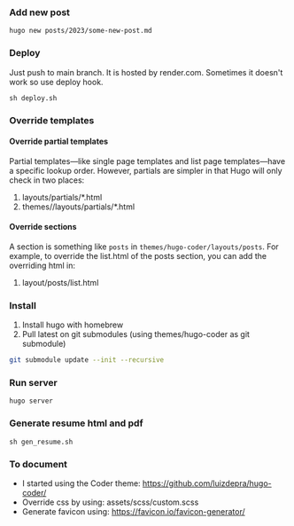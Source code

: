 ### Add new post
```
hugo new posts/2023/some-new-post.md
```

### Deploy
Just push to main branch. It is hosted by render.com. Sometimes it 
doesn't work so use deploy hook.

```
sh deploy.sh
```

### Override templates
#### Override partial templates
Partial templates—like single page templates and list page templates—have a specific lookup order. However, partials are simpler in that Hugo will only check in two places:

1. layouts/partials/*<PARTIALNAME>.html
2. themes/<THEME>/layouts/partials/*<PARTIALNAME>.html

#### Override sections
A section is something like `posts` in `themes/hugo-coder/layouts/posts`. 
For example, to override the list.html of the posts section, you can add the overriding html in:

1. layout/posts/list.html

### Install
1. Install hugo with homebrew
2. Pull latest on git submodules (using themes/hugo-coder as git submodule)
```sh
git submodule update --init --recursive
```


### Run server
```
hugo server
```

### Generate resume html and pdf
```
sh gen_resume.sh
```

### To document
- I started using the Coder theme: https://github.com/luizdepra/hugo-coder/
- Override css by using: assets/scss/custom.scss
- Generate favicon using: https://favicon.io/favicon-generator/


